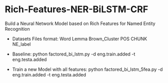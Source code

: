 # Rich-Features-NER-BiLSTM-CRF
Build a Neural Network Model based on Rich Features for Named Entity Recognition

- Datasets Files format:
Word Lemma Brown_Cluster POS CHUNK NE_label

- Baseline:
python factored_bi_lstm.py -d eng.train.added -t eng.testa.added

- Train a new Model with all features:
python factored_bi_lstm_5fea.py -d eng.train.added -t eng.testa.added

